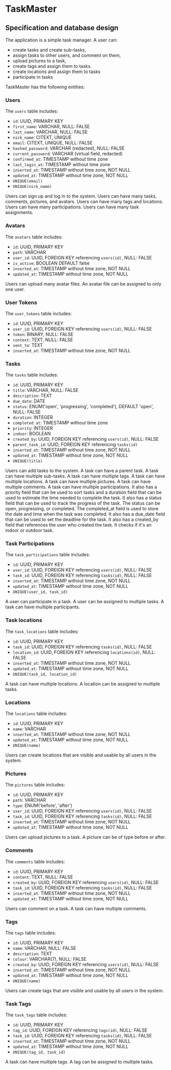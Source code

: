 # TaskMaster

## Specification and database design

The application is a simple task manager. A user can:

- create tasks and create sub-tasks,
- assign tasks to other users, and comment on them,
- upload pictures to a task,
- create tags and assign them to tasks.
- create locations and assign them to tasks
- participate in tasks

TaskMaster has the following entities:

### Users

The `users` table includes:

- `id`: UUID, PRIMARY KEY
- `first_name`: VARCHAR, NULL: FALSE
- `last_name`: VARCHAR, NULL: FALSE
- `nick_name`: CITEXT, UNIQUE
- `email`: CITEXT, UNIQUE, NULL: FALSE
- `hashed_password`: VARCHAR (redacted), NULL: FALSE
- `current_password`: VARCHAR (virtual field, redacted)
- `confirmed_at`: TIMESTAMP without time zone
- `last_login_at`: TIMESTAMP without time zone
- `inserted_at`: TIMESTAMP without time zone, NOT NULL
- `updated_at`: TIMESTAMP without time zone, NOT NULL
- `UNIQUE(email)`
- `UNIQUE(nick_name)`

Users can sign up and log in to the system. Users can have many tasks, comments, pictures, and avatars. Users can have many tags and locations. Users can have many participations. Users can have many task assignments.

### Avatars

The `avatars` table includes:

- `id`: UUID, PRIMARY KEY
- `path`: VARCHAR
- `user_id`: UUID, FOREIGN KEY referencing `users(id)`, NULL: FALSE
- `is_active`: BOOLEAN DEFAULT false
- `inserted_at`: TIMESTAMP without time zone, NOT NULL
- `updated_at`: TIMESTAMP without time zone, NOT NULL

Users can upload many avatar files. An avatar file can be assigned to only one user.

### User Tokens

The `user_tokens` table includes:

- `id`: UUID, PRIMARY KEY
- `user_id`: UUID, FOREIGN KEY referencing `users(id)`, NULL: FALSE
- `token`: BINARY, NULL: FALSE
- `context`: TEXT, NULL: FALSE
- `sent_to`: TEXT
- `inserted_at`: TIMESTAMP without time zone, NOT NULL

### Tasks

The `tasks` table includes:

- `id`: UUID, PRIMARY KEY
- `title`: VARCHAR, NULL: FALSE
- `description`: TEXT
- `due_date`: DATE
- `status`: ENUM('open', 'progressing', 'completed'), DEFAULT 'open', NULL: FALSE
- `duration`: INTEGER
- `completed_at`: TIMESTAMP without time zone
- `priority`: INTEGER
- `indoor`: BOOLEAN
- `created_by`: UUID, FOREIGN KEY referencing `users(id)`, NULL: FALSE
- `parent_task_id`: UUID, FOREIGN KEY referencing `tasks(id)`
- `inserted_at`: TIMESTAMP without time zone, NOT NULL
- `updated_at`: TIMESTAMP without time zone, NOT NULL
- `UNIQUE(title)`

Users can add tasks to the system. A task can have a parent task. A task can have multiple sub-tasks. A task can have multiple tags. A task can have multiple locations. A task can have multiple pictures. A task can have multiple comments. A task can have multiple participations.
It also has a priority field that can be used to sort tasks and a duration field that can be used to estimate the time needed to complete the task.
It also has a status field that can be used to track the progress of the task. The status can be open, progressing, or completed. The completed_at field is used to store the date and time when the task was completed.
It also has a due_date field that can be used to set the deadline for the task.
It also has a created_by field that references the user who created the task.
It checks if it's an indoor or outdoor task.

### Task Participations

The `task_participations` table includes:

- `id`: UUID, PRIMARY KEY
- `user_id`: UUID, FOREIGN KEY referencing `users(id)`, NULL: FALSE
- `task_id`: UUID, FOREIGN KEY referencing `tasks(id)`, NULL: FALSE
- `inserted_at`: TIMESTAMP without time zone, NOT NULL
- `updated_at`: TIMESTAMP without time zone, NOT NULL
- `UNIQUE(user_id, task_id)`

A user can participate in a task. A user can be assigned to multiple tasks. A task can have multiple participants.

### Task locations

The `task_locations` table includes:

- `id`: UUID, PRIMARY KEY
- `task_id`: UUID, FOREIGN KEY referencing `tasks(id)`, NULL: FALSE
- `location_id`: UUID, FOREIGN KEY referencing `locations(id)`, NULL: FALSE
- `inserted_at`: TIMESTAMP without time zone, NOT NULL
- `updated_at`: TIMESTAMP without time zone, NOT NULL
- `UNIQUE(task_id, location_id)`

A task can have multiple locations. A location can be assigned to multiple tasks.

### Locations

The `locations` table includes:

- `id`: UUID, PRIMARY KEY
- `name`: VARCHAR
- `inserted_at`: TIMESTAMP without time zone, NOT NULL
- `updated_at`: TIMESTAMP without time zone, NOT NULL
- `UNIQUE(name)`

Users can create locations that are visible and usable by all users in the system.

### Pictures

The `pictures` table includes:

- `id`: UUID, PRIMARY KEY
- `path`: VARCHAR
- `type`: ENUM('before', 'after')
- `user_id`: UUID, FOREIGN KEY referencing `users(id)`, NULL: FALSE
- `task_id`: UUID, FOREIGN KEY referencing `tasks(id)`, NULL: FALSE
- `inserted_at`: TIMESTAMP without time zone, NOT NULL
- `updated_at`: TIMESTAMP without time zone, NOT NULL

Users can upload pictures to a task. A picture can be of type before or after.

### Comments

The `comments` table includes:

- `id`: UUID, PRIMARY KEY
- `content`: TEXT, NULL: FALSE
- `created_by`: UUID, FOREIGN KEY referencing `users(id)`, NULL: FALSE
- `task_id`: UUID, FOREIGN KEY referencing `tasks(id)`, NULL: FALSE
- `inserted_at`: TIMESTAMP without time zone, NOT NULL
- `updated_at`: TIMESTAMP without time zone, NOT NULL

Users can comment on a task. A task can have multiple comments.

### Tags

The `tags` table includes:

- `id`: UUID, PRIMARY KEY
- `name`: VARCHAR, NULL: FALSE
- `description`: TEXT
- `colour`: VARCHAR(7), NULL: FALSE
- `created_by`: UUID, FOREIGN KEY referencing `users(id)`, NULL: FALSE
- `inserted_at`: TIMESTAMP without time zone, NOT NULL
- `updated_at`: TIMESTAMP without time zone, NOT NULL
- `UNIQUE(name)`

Users can create tags that are visible and usable by all users in the system.

### Task Tags

The `task_tags` table includes:

- `id`: UUID, PRIMARY KEY
- `tag_id`: UUID, FOREIGN KEY referencing `tags(id)`, NULL: FALSE
- `task_id`: UUID, FOREIGN KEY referencing `tasks(id)`, NULL: FALSE
- `inserted_at`: TIMESTAMP without time zone, NOT NULL
- `updated_at`: TIMESTAMP without time zone, NOT NULL
- `UNIQUE(tag_id, task_id)`

A task can have multiple tags. A tag can be assigned to multiple tasks.


